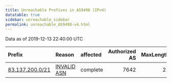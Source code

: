 ```yaml
---
title: Unreachable Prefixes in AS9498 (IPv4)
datatable: true
sidebar: unreachable_sidebar
permalink: unreachable_AS9498-v4.html
---
```


Data as of 2019-12-13 22:40:00 UTC


<div class="datatable-begin"></div>

| Prefix                                                   | Reason                                                                                                | affected   |   Authorized AS |   MaxLength | Anchor                                       |   unreachable /24s |
|:---------------------------------------------------------|:------------------------------------------------------------------------------------------------------|:-----------|----------------:|------------:|:---------------------------------------------|-------------------:|
| [83.137.200.0/21](https://stat.ripe.net/83.137.200.0/21) | [INVALID ASN](https://rpki-validator.ripe.net/announcement-preview?asn=AS9498&prefix=83.137.200.0/21) | complete   |            7642 |          21 | [APNIC](unreachable_APNIC_RPKI_Root-v4.html) |                  8 |

<div class="datatable-end"></div>